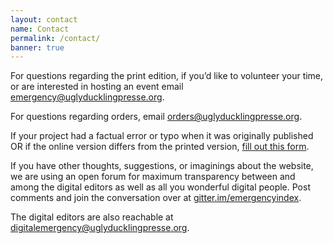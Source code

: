 ```yaml
---
layout: contact
name: Contact
permalink: /contact/
banner: true
---
```


For questions regarding the print edition, if you’d like to volunteer your time, or are interested in hosting an event email [emergency@uglyducklingpresse.org](mailto:emergency@uglyducklingpresse.org).

For questions regarding orders, email [orders@uglyducklingpresse.org](mailto:orders@uglyducklingpresse.org).
    
If your project had a factual error or typo when it was originally published OR if the online version differs from the printed version, [fill out this form](https://emergency-index-errata.glitch.me).

If you have other thoughts, suggestions, or imaginings about the website, we are using an open forum for maximum transparency between and among the digital editors as well as all you wonderful digital people. Post comments and join the conversation over at [gitter.im/emergencyindex](https://gitter.im/emergencyindex/emergencyindex.com).

The digital editors are also reachable at [digitalemergency@uglyducklingpresse.org](mailto:digitalemergency@uglyducklingpresse.org).
